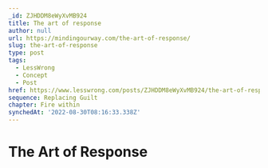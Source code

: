 ```yaml
---
_id: ZJHDDM8eWyXvMB924
title: The art of response
author: null
url: https://mindingourway.com/the-art-of-response/
slug: the-art-of-response
type: post
tags:
  - LessWrong
  - Concept
  - Post
href: https://www.lesswrong.com/posts/ZJHDDM8eWyXvMB924/the-art-of-response
sequence: Replacing Guilt
chapter: Fire within
synchedAt: '2022-08-30T08:16:33.338Z'
---
```


# The Art of Response
